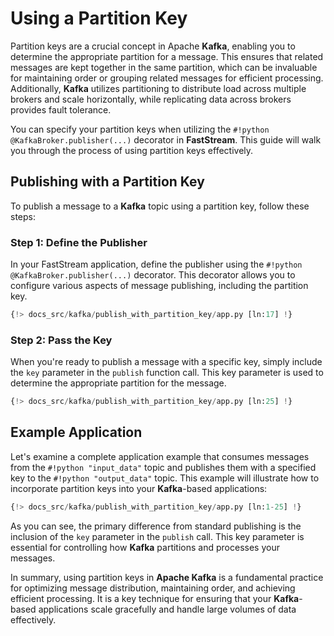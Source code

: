 # Using a Partition Key

Partition keys are a crucial concept in Apache **Kafka**, enabling you to determine the appropriate partition for a message. This ensures that related messages are kept together in the same partition, which can be invaluable for maintaining order or grouping related messages for efficient processing. Additionally, **Kafka** utilizes partitioning to distribute load across multiple brokers and scale horizontally, while replicating data across brokers provides fault tolerance.

You can specify your partition keys when utilizing the `#!python @KafkaBroker.publisher(...)` decorator in **FastStream**. This guide will walk you through the process of using partition keys effectively.

## Publishing with a Partition Key

To publish a message to a **Kafka** topic using a partition key, follow these steps:

### Step 1: Define the Publisher

In your FastStream application, define the publisher using the `#!python @KafkaBroker.publisher(...)` decorator. This decorator allows you to configure various aspects of message publishing, including the partition key.

```python linenums="1"
{!> docs_src/kafka/publish_with_partition_key/app.py [ln:17] !}
```

### Step 2: Pass the Key

When you're ready to publish a message with a specific key, simply include the `key` parameter in the `publish` function call. This key parameter is used to determine the appropriate partition for the message.

```python linenums="1"
{!> docs_src/kafka/publish_with_partition_key/app.py [ln:25] !}
```

## Example Application

Let's examine a complete application example that consumes messages from the `#!python "input_data"` topic and publishes them with a specified key to the `#!python "output_data"` topic. This example will illustrate how to incorporate partition keys into your **Kafka**-based applications:

```python linenums="1"
{!> docs_src/kafka/publish_with_partition_key/app.py [ln:1-25] !}
```

As you can see, the primary difference from standard publishing is the inclusion of the `key` parameter in the `publish` call. This key parameter is essential for controlling how **Kafka** partitions and processes your messages.

In summary, using partition keys in **Apache Kafka** is a fundamental practice for optimizing message distribution, maintaining order, and achieving efficient processing. It is a key technique for ensuring that your **Kafka**-based applications scale gracefully and handle large volumes of data effectively.
